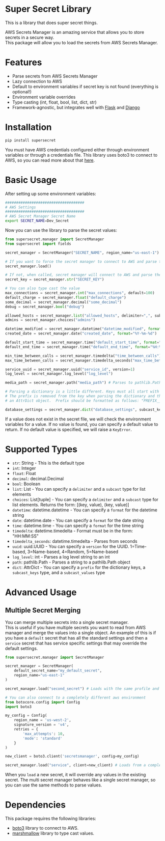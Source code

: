 Super Secret Library
====================

This is a library that does super secret things.  

AWS Secrets Manager is an amazing service that allows you to store secrets in a secure way.  
This package will allow you to load the secrets from AWS Secrets Manager.

# Features
* Parse secrets from AWS Secrets Manager
* Lazy connection to AWS
* Default to environment variables if secret key is not found (everything is optional!)
* Environment variable overrides
* Type casting (int, float, bool, list, dict, str)
* Framework-agnostic, but integrates well with [Flask](https://flask.palletsprojects.com/en/1.1.x/) and [Django](https://www.djangoproject.com/)


# Installation

```bash
pip install supersecret
```

You must have AWS credentials configured either through environment variables or through a credentials file.
This library uses boto3 to connect to AWS, so you can read more about that [here](https://boto3.amazonaws.com/v1/documentation/api/latest/guide/configuration.html).

# Basic Usage

After setting up some environment variables:
```bash
####################################
# AWS Settings
####################################
# AWS Secret Manager Secret Name
export SECRET_NAME=Dev_Secret

```

Now you can use the library to parse the secret values:

```python
from supersecret.manager import SecretManager
from supersecret import fields

secret_manager = SecretManager("SECRET_NAME", region_name="us-east-1") # `region` is optional

# If you want to force the secret manager to connect to AWS and parse the secret
secret_manager.load()

# If not, when called, secret manager will connect to AWS and parse the secret
secret_key = secret_manager.str("SECRET_KEY")

# You can also type cast the value
max_connections = secret_manager.int("max_connections", default=100)
default_charge = secret_manager.float("default_charge")
some_decimal = secret_manager.decimal("some_decimal")
debug = secret_manager.bool("debug")

allowed_hosts = secret_manager.list("allowed_hosts", delimiter=",", subcast=fields.Str)
admins = secret_manager.choices("admins")

datetime_modified = secret_manager.datetime("datetime_modified", format="%Y-%m-%d %H:%M:%S")
created_date = secret_manager.date("created_date", format="%Y-%m-%d")

default_start_time = secret_manager.time("default_start_time", format="%H:%M:%S")
default_end_time = secret_manager.time("default_end_time", format="%H:%M:%S")

min_time_between_calls = secret_manager.timedelta("time_between_calls")
max_time_between_calls = secret_manager.timedelta_seconds("max_time_between_calls") # parse from seconds

service_uuid = secret_manager.uuid("service_id", version=1)
log_level = secret_manager.log_level("log_level")

media_path = secret_manager.path("media_path") # Parses to pathlib.Path object

# Parsing a dictionary is a little different. Keys must all start with the same prefix.
# The prefix is removed from the key when parsing the dictionary and the `dict` method returns
# an AttrDict object.  Prefix should be formatted as follows: "PREFIX__KEY"

database_settings = secret_manager.dict("database_settings", subcast_keys=fields.Str, subcast_values=fields.Int)

```

If a value does not exist in the secret file, we will check the environment variables for a value.
If no value is found, you can specify a default value to return. 
If no default value is specified, we will raise a `KeyError`.


# Supported Types
* `str`: String - This is the default type
* `int`: Integer
* `float`: Float
* `decimal`: decimal.Decimal
* `bool`: Boolean
* `list`: List - You can specify a `delimiter` and a `subcast` type for list elements
* `choices`: List[tuple] - You can specify a `delimiter` and a `subcast` type for list elements. Returns the form: [(key, value), (key, value)]
* `datetime`: datetime.datetime - You can specify a `format` for the datetime string
* `date`: datetime.date - You can specify a `format` for the date string
* `time`: datetime.time - You can specify a `format` for the time string
* `timedelta`: datetime.timedelta - Format must be in the form: "HH:MM:SS"
* `timedelta_seconds`: datetime.timedelta - Parses from seconds
* `uuid`: uuid.UUID - You can specify a `version` for the UUID. 1=Time-based, 3=Name-based, 4=Random, 5=Name-based
* `log_level`: int - Parses a log level string to an int
* `path`: pathlib.Path - Parses a string to a pathlib.Path object
* `dict`: AttrDict - You can specify a `prefix` for the dictionary keys, a `subcast_keys` type, and a `subcast_values` type


# Advanced Usage
## Multiple Secret Merging
You can merge multiple secrets into a single secret manager.  
This is useful if you have multiple secrets you want to read from AWS manager and merge the values into a single object.
An example of this is if you have a `default` secret that has all the standard settings and then a `service` secret that has
service specific settings that may override the default settings.

```python
from supersecret.manager import SecretManager

secret_manager = SecretManager(
    default_secret_name="my_default_secret",
    region_name="us-east-1"
)

secret_manager.load("second_secret") # Loads with the same profile and region as the default secret

# You can also connect to a completely different aws environment
from botocore.config import Config
import boto3

my_config = Config(
    region_name = 'us-west-2',
    signature_version = 'v4',
    retries = {
        'max_attempts': 10,
        'mode': 'standard'
    }
)

new_client = boto3.client('secretsmanager', config=my_config)

secret_manager.load("service", client=new_client) # Loads from a completely different AWS environment/config

```

When you `load` a new secret, it will override any values in the existing secret. 
The multi secret manager behaves like a single secret manager, so you can use the same methods to parse values.



# Dependencies
This package requires the following libraries:
* [boto3](https://boto3.amazonaws.com/v1/documentation/api/latest/index.html) library to connect to AWS.
* [marshmallow](https://marshmallow.readthedocs.io/en/stable/) library to type cast values.


